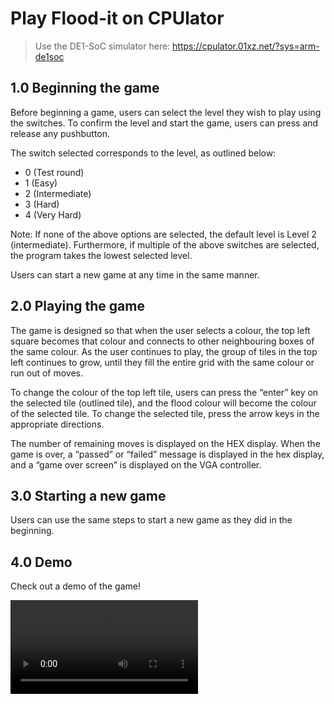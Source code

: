 # Play Flood-it on CPUlator

> Use the DE1-SoC simulator here: https://cpulator.01xz.net/?sys=arm-de1soc

## 1.0 Beginning the game

Before beginning a game, users can select the level they wish to play using the switches. To confirm the level and start the game, users can press and release any pushbutton.

The switch selected corresponds to the level, as outlined below:

- 0 (Test round)
- 1 (Easy)
- 2 (Intermediate)
- 3 (Hard)
- 4 (Very Hard)

Note: If none of the above options are selected, the default level is Level 2 (intermediate). Furthermore, if multiple of the above switches are selected, the program takes the lowest selected level. 

Users can start a new game at any time in the same manner.

## 2.0 Playing the game

The game is designed so that when the user selects a colour, the top left square becomes that colour and connects to other neighbouring boxes of the same colour. As the user continues to play, the group of tiles in the top left continues to grow, until they fill the entire grid with the same colour or run out of moves.

To change the colour of the top left tile, users can press the “enter” key on the selected tile (outlined tile), and the flood colour will become the colour of the selected tile. To change the selected tile, press the arrow keys in the appropriate directions. 

The number of remaining moves is displayed on the HEX display. When the game is over, a “passed” or “failed” message is displayed in the hex display, and a “game over screen” is displayed on the VGA controller.

## 3.0 Starting a new game

Users can use the same steps to start a new game as they did in the beginning.

## 4.0 Demo

Check out a demo of the game!

<video src="img/demo.mp4" controls title="Title"></video>